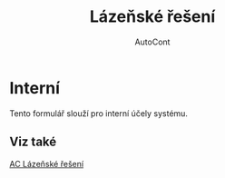 ﻿---
    title: "Lázeňské řešení"
    author: AutoCont
    ms.date: 04/30/2018
    ms.topic: article
    ms.prod: dynamics-nav-2017
    ms.contentlocale: cs-cz
    ms.lasthandoff: 04/30/2018
---

# Interní
Tento formulář slouží pro interní účely systému. 

## <a name="see-also"></a>Viz také
[AC Lázeňské řešení](ac-spa-solution.md)